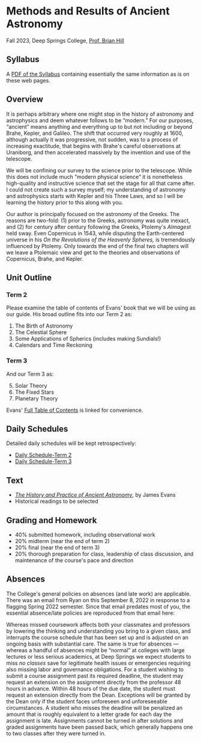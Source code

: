 # Methods and Results of Ancient Astronomy

Fall 2023, Deep Springs College, [Prof. Brian Hill](https://brianhill.github.io)

## Syllabus

A [PDF of the Syllabus](./AncientAstronomySyllabus.pdf) containing essentially the same information as is on these web pages.

## Overview

It is perhaps arbitrary where one might stop in the history of astronomy and astrophysics and deem whatever follows to be &ldquo;modern.&rdquo; For our purposes, &ldquo;ancient&rdquo; means anything and everything up to but not including or beyond Brahe, Kepler, and Galileo. The shift that occurred very roughly at 1600, although actually it was progressive, not sudden, was to a process of increasing exactitude, that begins with Brahe's careful observations at Uraniborg, and then accelerated massively by the invention and use of the telescope.

We will be confining our survey to the science prior to the telescope. While this does not include much &ldquo;modern physical science&rdquo; it is nonetheless high-quality and instructive science that set the stage for all that came after. I could not create such a survey myself; my understanding of astronomy and astrophysics starts with Kepler and his Three Laws, and so I will be learning the history prior to this along with you.

Our author is principally focused on the astronomy of the Greeks. The reasons are two-fold: (1) prior to the Greeks, astronomy was quite inexact, and (2) for century after century following the Greeks, Ptolemy's *Almagest* held sway. Even Copernicus in 1543, while disputing the Earth-centered universe in his *On the Revolutions of the Heavenly Spheres,* is tremendously influenced by Ptolemy. Only towards the end of the final two chapters will we leave a Ptolemaic view and get to the theories and observations of Copernicus, Brahe, and Kepler.

## Unit Outline

### Term 2

Please examine the table of contents of Evans' book that we will be using as our guide. His broad outline fits into our Term 2 as:

1. The Birth of Astronomy
2. The Celestial Sphere
3. Some Applications of Spherics (includes making Sundials!)
4. Calendars and Time Reckoning

### Term 3

And our Term 3 as:

5. Solar Theory
6. The Fixed Stars
7. Planetary Theory

Evans' [Full Table of Contents](./AncientAstronomyFullTableOfContents-JamesEvans.pdf) is linked for convenience.

## Daily Schedules

Detailed daily schedules will be kept retrospectively:

* [Daily Schedule-Term 2](https://brianhill.github.io/ancient-astronomy/daily_schedule-term_2.html)
* [Daily Schedule-Term 3](https://brianhill.github.io/ancient-astronomy/daily_schedule-term_3.html)

## Text

* [*The History and Practice of Ancient Astronomy*](https://www.amazon.com/History-Practice-Ancient-Astronomy/dp/0195095391), by James Evans
* Historical readings to be selected

## Grading and Homework

* 40% submitted homework, including observational work
* 20% midterm (near the end of term 2)
* 20% final (near the end of term 3)
* 20% thorough preparation for class, leadership of class discussion, and maintenance of the course's pace and direction

## Absences

The College's general policies on absences (and late work) are applicable. There was an email from  Ryan on this September 8, 2022 in response to a flagging Spring 2022 semester. Since that email predates most of you, the essential absence/late policies are reproduced from that email here:

Whereas missed coursework affects both your classmates and professors by lowering the thinking and understanding you bring to a given class, and interrupts the course schedule that has been set up and is adjusted on an ongoing basis with substantial care. The same is true for absences &mdash; whereas a handful of absences might be &ldquo;normal&rdquo; at colleges with large lectures or less serious academics, at Deep Springs we expect students to miss *no classes* save for legitimate health issues or emergencies requiring also missing labor and governance obligations. For a student wishing to submit a course assignment past its required deadline, the student may request an extension on the assignment directly from the professor 48 hours in advance. Within 48 hours of the due date, the student must request an extension directly from the Dean. Exceptions will be granted by the Dean only if the student faces unforeseen and unforeseeable circumstances. A student who misses the deadline will be penalized an amount that is roughly equivalent to a letter grade for each day the assignment is late. Assignments cannot be turned in after solutions and graded assignments have been passed back, which generally happens one to two classes after they were turned in.
